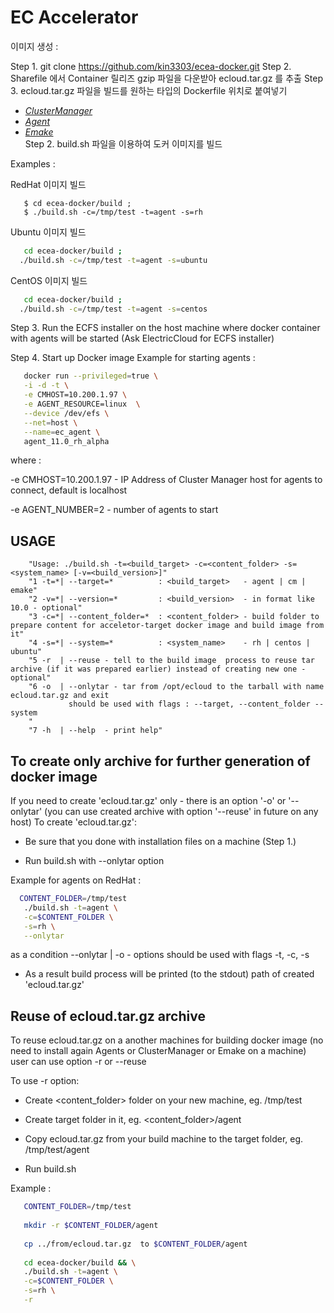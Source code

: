 
# EC Accelerator
 
  
이미지 생성 :

Step 1. git clone https://github.com/kin3303/ecea-docker.git
Step 2. Sharefile 에서  Container 릴리즈 gzip 파일을 다운받아 ecloud.tar.gz 를 추출
Step 3. ecloud.tar.gz 파일을 빌드를 원하는 타입의 Dockerfile 위치로 붙여넣기
  - [*ClusterManager*](https://github.com/kin3303/ecea-docker/blob/master/dockerfiles/cm)
  - [*Agent*](https://github.com/kin3303/ecea-docker/tree/master/dockerfiles/agent)
  - [*Emake*](https://github.com/kin3303/ecea-docker/tree/master/dockerfiles/agent)  
Step 2. build.sh 파일을 이용하여 도커 이미지를 빌드

Examples :

RedHat 이미지 빌드

```console
   $ cd ecea-docker/build ;
   $ ./build.sh -c=/tmp/test -t=agent -s=rh
```

Ubuntu 이미지 빌드

```bash
   cd ecea-docker/build ;
  ./build.sh -c=/tmp/test -t=agent -s=ubuntu
```

CentOS 이미지 빌드

```bash
   cd ecea-docker/build ;
  ./build.sh -c=/tmp/test -t=agent -s=centos
```

Step 3. Run the ECFS installer on the host machine where docker container with agents will be started (Ask ElectricCloud for ECFS installer)

Step 4. Start up Docker image
Example for starting agents :

```bash
   docker run --privileged=true \
   -i -d -t \
   -e CMHOST=10.200.1.97 \
   -e AGENT_RESOURCE=linux  \
   --device /dev/efs \
   --net=host \
   --name=ec_agent \
   agent_11.0_rh_alpha
```
where :

 -e CMHOST=10.200.1.97  - IP Address of Cluster Manager host for agents to connect, default is localhost
 
 -e AGENT_NUMBER=2      - number of agents to start

## USAGE
```
    "Usage: ./build.sh -t=<build_target> -c=<content_folder> -s=<system_name> [-v=<build_version>]"
    "1 -t=*| --target=*          : <build_target>   - agent | cm | emake"
    "2 -v=*| --version=*         : <build_version>  - in format like 10.0 - optional"
    "3 -c=*| --content_folder=*  : <content_folder> - build folder to prepare content for acceletor-target docker image and build image from it"
    "4 -s=*| --system=*          : <system_name>    - rh | centos | ubuntu" 
    "5 -r  | --reuse - tell to the build image  process to reuse tar archive (if it was prepared earlier) instead of creating new one - optional" 
    "6 -o  | --onlytar - tar from /opt/ecloud to the tarball with name ecloud.tar.gz and exit
             should be used with flags : --target, --content_folder --system
    "
    "7 -h  | --help  - print help" 
```

## To create only archive for further generation of docker image

If you need to create 'ecloud.tar.gz' only - there is an option '-o' or '--onlytar'
(you can use created archive with option '--reuse' in future on any host)
To create 'ecloud.tar.gz':

- Be sure that you done with installation files on a machine (Step 1.)

- Run build.sh with --onlytar option

Example for agents on RedHat : 
```bash
  CONTENT_FOLDER=/tmp/test
   ./build.sh -t=agent \
   -c=$CONTENT_FOLDER \
   -s=rh \
   --onlytar
```
as a condition  --onlytar | -o - options should be used with flags -t, -c, -s 

- As a result build process will be printed (to the stdout) path of created 'ecloud.tar.gz'

## Reuse of ecloud.tar.gz archive

To reuse ecloud.tar.gz on a another machines for building docker image (no need to install again Agents or ClusterManager or Emake on a machine) user can use option -r or --reuse

To use -r option:

- Create <content_folder> folder on your new machine, eg. /tmp/test

- Create target folder in it, eg. <content_folder>/agent

- Copy ecloud.tar.gz from your build machine to the target folder, eg. /tmp/test/agent

- Run build.sh

Example :

```bash 
   CONTENT_FOLDER=/tmp/test
   
   mkdir -r $CONTENT_FOLDER/agent 
   
   cp ../from/ecloud.tar.gz  to $CONTENT_FOLDER/agent 
   
   cd ecea-docker/build && \
   ./build.sh -t=agent \
   -c=$CONTENT_FOLDER \
   -s=rh \
   -r 
```

  

